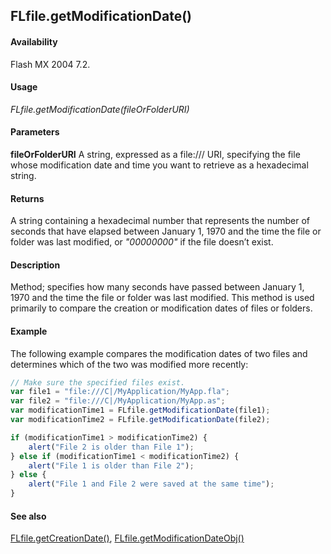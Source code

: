 ## FLfile.getModificationDate()

#### Availability

Flash MX 2004 7.2.

#### Usage

*FLfile.getModificationDate(fileOrFolderURI)*

#### Parameters

**fileOrFolderURI** A string, expressed as a file:/// URI, specifying the file whose modification date and time you want to retrieve as a hexadecimal string.

#### Returns

A string containing a hexadecimal number that represents the number of seconds that have elapsed between January 1, 1970 and the time the file or folder was last modified, or *"00000000"* if the file doesn’t exist.

#### Description

Method; specifies how many seconds have passed between January 1, 1970 and the time the file or folder was last modified. This method is used primarily to compare the creation or modification dates of files or folders.

#### Example

The following example compares the modification dates of two files and determines which of the two was modified more recently:

```javascript
// Make sure the specified files exist.
var file1 = "file:///C|/MyApplication/MyApp.fla";
var file2 = "file:///C|/MyApplication/MyApp.as";
var modificationTime1 = FLfile.getModificationDate(file1);
var modificationTime2 = FLfile.getModificationDate(file2);

if (modificationTime1 > modificationTime2) {
    alert("File 2 is older than File 1");
} else if (modificationTime1 < modificationTime2) {
    alert("File 1 is older than File 2");
} else {
    alert("File 1 and File 2 were saved at the same time");
}
```

#### See also

[FLfile.getCreationDate()](../FLfile_object/FLfile4.md), [FLfile.getModificationDateObj()](../FLfile_object/FLfile7.md)
